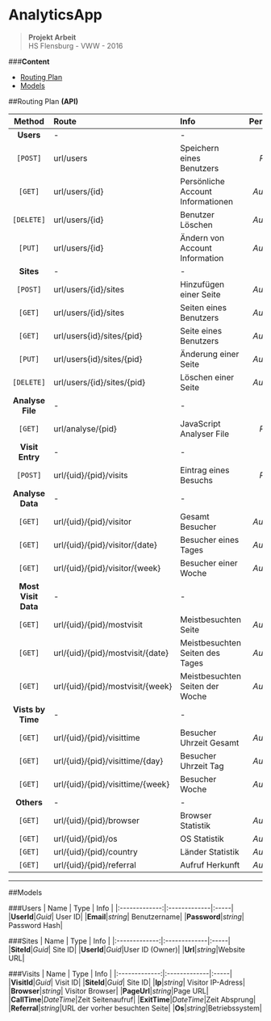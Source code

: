 # AnalyticsApp
> __Projekt Arbeit__   
> HS Flensburg - VWW - 2016

###__Content__
- [Routing Plan](#routing-plan-api)
- [Models](#models)

##Routing Plan __(API)__

| Method        | Route           | Info  |Permission|
|:-------------:|:-------------|:-----|:-------:|
|__Users__|-|-|-|
|`[POST]`| url/users |Speichern eines Benutzers |_Public_|
|`[GET]`| url/users/{id}|Persönliche Account Informationen|_Authorize_|
|`[DELETE]`|url/users/{id}|Benutzer Löschen|_Authorize_|
|`[PUT]`|url/users/{id}|Ändern von Account Information|_Authorize_|
|__Sites__|-|-|-|
|`[POST]`|url/users/{id}/sites|Hinzufügen einer Seite|_Authorize_|
|`[GET]`|url/users/{id}/sites|Seiten eines Benutzers|_Authorize_|
|`[GET]`|url/users{id}/sites/{pid}|Seite eines Benutzers|_Authorize_|
|`[PUT]`|url/users{id}/sites/{pid}|Änderung einer Seite|_Authorize_|
|`[DELETE]`|url/users/{id}/sites/{pid}|Löschen einer Seite|_Authorize_|
|__Analyse File__|-|-|-|
|`[GET]`|url/analyse/{pid}|JavaScript Analyser File|_Public_|
|__Visit Entry__|-|-|-|
|`[POST]`|url/{uid}/{pid}/visits|Eintrag eines Besuchs|_Public_|
|__Analyse Data__|-|-|-|
|`[GET]`|url/{uid}/{pid}/visitor|Gesamt Besucher|_Authorize_|
|`[GET]`|url/{uid}/{pid}/visitor/{date}|Besucher eines Tages|_Authorize_|
|`[GET]`|url/{uid}/{pid}/visitor/{week}|Besucher einer Woche|_Authorize_|
|__Most Visit Data__|-|-|-|
|`[GET]`|url/{uid}/{pid}/mostvisit|Meistbesuchten Seite|_Authorize_|
|`[GET]`|url/{uid}/{pid}/mostvisit/{date}|Meistbesuchten Seiten des Tages|_Authorize_|
|`[GET]`|url/{uid}/{pid}/mostvisit/{week}|Meistbesuchten Seiten der Woche|_Authorize_|
|__Vists by Time__|-|-|-|
|`[GET]`|url/{uid}/{pid}/visittime|Besucher Uhrzeit Gesamt|_Authorize_|
|`[GET]`|url/{uid}/{pid}/visittime/{day}|Besucher Uhrzeit Tag|_Authorize_|
|`[GET]`|url/{uid}/{pid}/visittime/{week}|Besucher Woche|_Authorize_|
|__Others__|-|-|-|
|`[GET]`|url/{uid}/{pid}/browser|Browser Statistik|_Authorize_|
|`[GET]`|url/{uid}/{pid}/os|OS Statistik|_Authorize_|
|`[GET]`|url/{uid}/{pid}/country|Länder Statistik|_Authorize_|
|`[GET]`|url/{uid}/{pid}/referral|Aufruf Herkunft|_Authorize_|
____
##Models

###Users
| Name        | Type           | Info  |
|:-------------:|:-------------|:-----|
|__UserId__|_Guid_| User ID|
|__Email__|_string_| Benutzername|
|__Password__|_string_| Password Hash|

###Sites
| Name        | Type           | Info  |
|:-------------:|:-------------|:-----|
|__SiteId__|_Guid_| Site ID|
|__UserId__|_Guid_|User ID (Owner)|
|__Url__|_string_|Website URL|

###Visits
| Name        | Type           | Info  |
|:-------------:|:-------------|:-----|
|__VisitId__|_Guid_| Visit ID|
|__SiteId__|_Guid_| Site ID|
|__Ip__|_string_| Visitor IP-Adress|
|__Browser__|_string_| Visitor Browser|
|__PageUrl__|_string_|Page URL|
|__CallTime__|_DateTime_|Zeit Seitenaufruf|
|__ExitTime__|_DateTime_|Zeit Absprung|
|__Referral__|_string_|URL der vorher besuchten Seite|
|__Os__|_string_|Betriebssystem|
